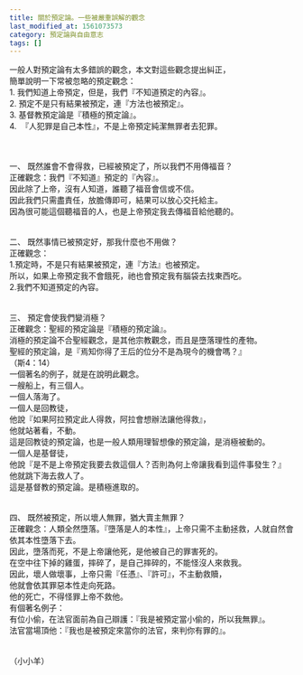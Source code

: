 ```yaml
---
title: 關於預定論。一些被嚴重誤解的觀念
last_modified_at: 1561073573
category: 預定論與自由意志
tags: []
---
```


<div>一般人對預定論有太多錯誤的觀念，本文對這些觀念提出糾正，</div>

<div>簡單說明一下常被忽略的預定觀念：</div>

<div>1.<span style="white-space:pre"> </span>我們知道上帝預定，但是，我們『不知道預定的內容』。</div>

<div>2.<span style="white-space:pre"> </span>預定不是只有結果被預定，連『方法也被預定』。</div>

<div>3.<span style="white-space:pre"> </span>基督教預定論是『積極的預定論』。</div>

<div>4.&nbsp; 『人犯罪是自己本性』，不是上帝預定純潔無罪者去犯罪。</div>

<div>&nbsp;</div>

<div>&nbsp;</div>

<div>&nbsp;</div>

<div>一、<span style="white-space:pre"> </span>既然誰會不會得救，已經被預定了，所以我們不用傳福音？</div>

<div>正確觀念：我們『不知道』預定的『內容』。</div>

<div>因此除了上帝，沒有人知道，誰聽了福音會信或不信。</div>

<div>因此我們只需盡責任，放膽傳即可，結果可以放心交托給主。</div>

<div>因為很可能這個聽福音的人，也是上帝預定我去傳福音給他聽的。</div>

<div>&nbsp;</div>

<div>&nbsp;</div>

<div>二、<span style="white-space:pre"> </span>既然事情已被預定好，那我什麼也不用做？</div>

<div>正確觀念：</div>

<div>1.預定時，不是只有結果被預定，連『方法』也被預定。</div>

<div>所以，如果上帝預定我不會餓死，祂也會預定我有腦袋去找東西吃。</div>

<div>2.我們不知道預定的內容。</div>

<div>&nbsp;</div>

<div>&nbsp;</div>

<div>三、<span style="white-space:pre"> </span>預定會使我們變消極？</div>

<div>正確觀念：聖經的預定論是『積極的預定論』。</div>

<div>消極的預定論不合聖經觀念，是其他宗教觀念，而且是墮落理性的產物。</div>

<div>聖經的預定論，是『焉知你得了王后的位分不是為現今的機會嗎？』</div>

<div>（斯4：14）</div>

<div>一個著名的例子，就是在說明此觀念。</div>

<div>一艘船上，有三個人。</div>

<div>一個人落海了。</div>

<div>一個人是回教徒，</div>

<div>他說『如果阿拉預定此人得救，阿拉會想辦法讓他得救』，</div>

<div>他就站著看，不動。</div>

<div>這是回教徒的預定論，也是一般人類用理智想像的預定論，是消極被動的。</div>

<div>一個人是基督徒，</div>

<div>他說『是不是上帝預定我要去救這個人？否則為何上帝讓我看到這件事發生？』</div>

<div>他就跳下海去救人了。</div>

<div>這是基督教的預定論。是積極進取的。</div>

<div>&nbsp;</div>

<div>&nbsp;</div>

<div>四、<span style="white-space:pre"> </span>既然被預定，所以壞人無罪，猶大賣主無罪？</div>

<div>正確觀念：人類全然墮落。『墮落是人的本性』，上帝只需不主動拯救，人就自然會依其本性墮落下去。</div>

<div>因此，墮落而死，不是上帝讓他死，是他被自己的罪害死的。</div>

<div>在空中往下掉的雞蛋，摔碎了，是自己摔碎的，不能怪沒人來救我。</div>

<div>因此，壞人做壞事，上帝只需『任憑』、『許可』，不主動救贖，</div>

<div>他就會依其罪惡本性走向死路。</div>

<div>他的死亡，不得怪罪上帝不救他。</div>

<div>有個著名例子：</div>

<div>有位小偷，在法官面前為自己辯護：『我是被預定當小偷的，所以我無罪』。</div>

<div>法官當場頂他：『我也是被預定來當你的法官，來判你有罪的』。</div>

<div>&nbsp;</div>

<div>&nbsp;</div>

<div>（小小羊）</div>

